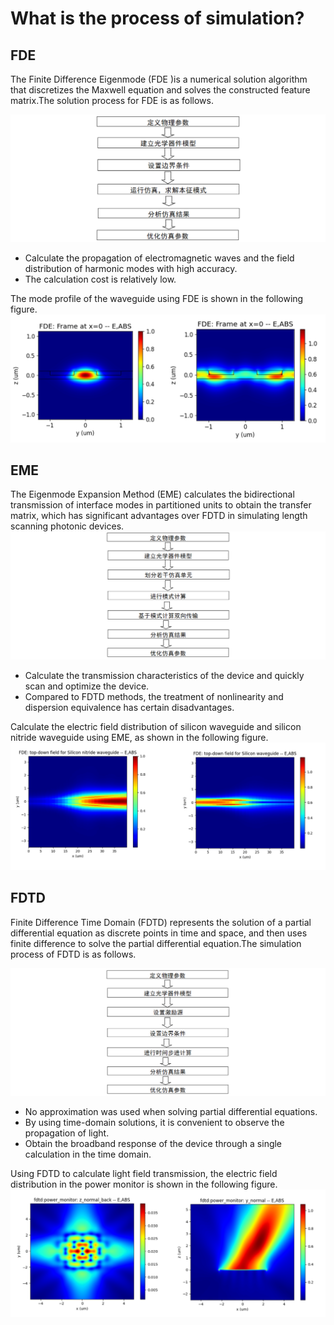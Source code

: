 # What is the process of simulation?

## FDE 
The Finite Difference Eigenmode (FDE )is a numerical solution algorithm that discretizes the Maxwell equation and solves the constructed feature matrix.The solution process for FDE is as follows.


![](FDE_process.png)
* Calculate the propagation of electromagnetic waves and the field distribution of harmonic modes with high accuracy.
* The calculation cost is relatively low.

The mode profile of the waveguide using FDE is shown in the following figure.
![](FDE_yz.png)

## EME

The Eigenmode Expansion Method (EME) calculates the bidirectional transmission of interface modes in partitioned units to obtain the transfer matrix, which has significant advantages over FDTD in simulating length scanning photonic devices.
![](EME_process.png)
* Calculate the transmission characteristics of the device and quickly scan and optimize the device.
* Compared to FDTD methods, the treatment of nonlinearity and dispersion equivalence has certain disadvantages.

Calculate the electric field distribution of silicon waveguide and silicon nitride waveguide using EME, as shown in the following figure.
![](EME_xy.png)

## FDTD
Finite Difference Time Domain (FDTD) represents the solution of a partial differential equation as discrete points in time and space, and then uses finite difference to solve the partial differential equation.The simulation process of FDTD is as follows.

![](FDTD_process.png)
* No approximation was used when solving partial differential equations.
* By using time-domain solutions, it is convenient to observe the propagation of light.
* Obtain the broadband response of the device through a single calculation in the time domain.

Using FDTD to calculate light field transmission, the electric field distribution in the power monitor is shown in the following figure.
![](FDTD.png)


